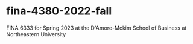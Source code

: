 # fina-4380-2022-fall
FINA 6333 for Spring 2023 at the D'Amore-Mckim School of Business at Northeastern University
